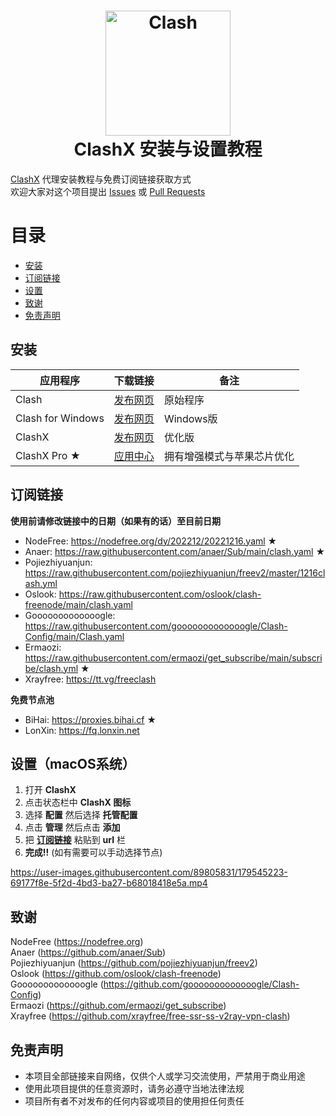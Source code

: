 <h1 align="center">
  <img src="https://github.com/Dreamacro/clash/raw/master/docs/logo.png" alt="Clash" width="200">
  <br>
  ClashX 安装与设置教程
  <br>
</h1>

[ClashX](https://github.com/yichengchen/clashX) 代理安装教程与免费订阅链接获取方式  
欢迎大家对这个项目提出 [Issues](https://github.com/WilliamStar007/ClashX-TopFreeProxy/issues) 或 [Pull Requests](https://github.com/WilliamStar007/ClashX-TopFreeProxy/pulls)

# 目录
* [安装](#安装)
* [订阅链接](#订阅链接)
* [设置](#设置macos系统)
* [致谢](#致谢)
* [免责声明](#免责声明)

## 安装
| 应用程序 | 下载链接 | 备注 |
| ------------- | ------------- | ------------- |
| Clash | [发布网页](https://github.com/Dreamacro/clash/releases) | 原始程序 |
| Clash for Windows | [发布网页](https://github.com/Fndroid/clash_for_windows_pkg/releases) | Windows版 |
| ClashX | [发布网页](https://github.com/yichengchen/clashX/releases) | 优化版 |
| ClashX Pro ★ | [应用中心](https://install.appcenter.ms/users/clashx/apps/clashx-pro/distribution_groups/public) | 拥有增强模式与苹果芯片优化 |

## 订阅链接
**使用前请修改链接中的日期（如果有的话）至目前日期**

* NodeFree: https://nodefree.org/dy/202212/20221216.yaml ★
* Anaer: https://raw.githubusercontent.com/anaer/Sub/main/clash.yaml ★
* Pojiezhiyuanjun: https://raw.githubusercontent.com/pojiezhiyuanjun/freev2/master/1216clash.yml
* Oslook: https://raw.githubusercontent.com/oslook/clash-freenode/main/clash.yaml
* Gooooooooooooogle: https://raw.githubusercontent.com/gooooooooooooogle/Clash-Config/main/Clash.yaml
* Ermaozi: https://raw.githubusercontent.com/ermaozi/get_subscribe/main/subscribe/clash.yml ★
* Xrayfree: https://tt.vg/freeclash

**免费节点池**
* BiHai: https://proxies.bihai.cf ★
* LonXin: https://fq.lonxin.net

## 设置（macOS系统）
1. 打开 **ClashX**
2. 点击状态栏中 **ClashX 图标**
3. 选择 **配置** 然后选择 **托管配置**
4. 点击 **管理** 然后点击 **添加**
5. 把 **[订阅链接](#subscription-links)** 粘贴到 **url** 栏
6. **完成!!** (如有需要可以手动选择节点)

https://user-images.githubusercontent.com/89805831/179545223-69177f8e-5f2d-4bd3-ba27-b68018418e5a.mp4

## 致谢
NodeFree (https://nodefree.org)  
Anaer (https://github.com/anaer/Sub)  
Pojiezhiyuanjun (https://github.com/pojiezhiyuanjun/freev2)  
Oslook (https://github.com/oslook/clash-freenode)  
Gooooooooooooogle (https://github.com/gooooooooooooogle/Clash-Config)  
Ermaozi (https://github.com/ermaozi/get_subscribe)  
Xrayfree (https://github.com/xrayfree/free-ssr-ss-v2ray-vpn-clash)

## 免责声明
* 本项目全部链接来自网络，仅供个人或学习交流使用，严禁用于商业用途
* 使用此项目提供的任意资源时，请务必遵守当地法律法规
* 项目所有者不对发布的任何内容或项目的使用担任何责任

<!--
[![Star History Chart](https://api.star-history.com/svg?repos=WilliamStar007/ClashX-TopFreeProxy&type=Date)](https://star-history.com/#WilliamStar007/ClashX-TopFreeProxy&Date)
-->
